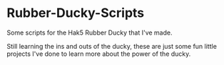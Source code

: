 # Rubber-Ducky-Scripts
Some scripts for the Hak5 Rubber Ducky that I've made.

Still learning the ins and outs of the ducky, these are just some fun little projects I've done to learn more about the power of the ducky.
